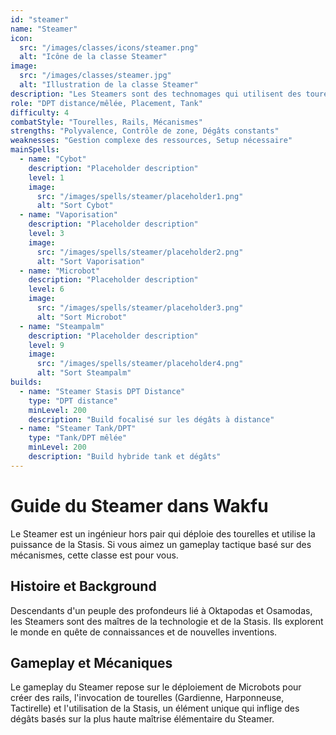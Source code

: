 ```yaml
---
id: "steamer"
name: "Steamer"
icon:
  src: "/images/classes/icons/steamer.png"
  alt: "Icône de la classe Steamer"
image:
  src: "/images/classes/steamer.jpg"
  alt: "Illustration de la classe Steamer"
description: "Les Steamers sont des technomages qui utilisent des tourelles et des mécanismes pour combattre. Ils peuvent s'adapter à de nombreux rôles grâce à leurs invocations mécaniques."
role: "DPT distance/mêlée, Placement, Tank"
difficulty: 4
combatStyle: "Tourelles, Rails, Mécanismes"
strengths: "Polyvalence, Contrôle de zone, Dégâts constants"
weaknesses: "Gestion complexe des ressources, Setup nécessaire"
mainSpells:
  - name: "Cybot"
    description: "Placeholder description"
    level: 1
    image:
      src: "/images/spells/steamer/placeholder1.png"
      alt: "Sort Cybot"
  - name: "Vaporisation"
    description: "Placeholder description"
    level: 3
    image:
      src: "/images/spells/steamer/placeholder2.png"
      alt: "Sort Vaporisation"
  - name: "Microbot"
    description: "Placeholder description"
    level: 6
    image:
      src: "/images/spells/steamer/placeholder3.png"
      alt: "Sort Microbot"
  - name: "Steampalm"
    description: "Placeholder description"
    level: 9
    image:
      src: "/images/spells/steamer/placeholder4.png"
      alt: "Sort Steampalm"
builds:
  - name: "Steamer Stasis DPT Distance"
    type: "DPT distance"
    minLevel: 200
    description: "Build focalisé sur les dégâts à distance"
  - name: "Steamer Tank/DPT"
    type: "Tank/DPT mêlée"
    minLevel: 200
    description: "Build hybride tank et dégâts"
---
```


# Guide du Steamer dans Wakfu

Le Steamer est un ingénieur hors pair qui déploie des tourelles et utilise la puissance de la Stasis. Si vous aimez un gameplay tactique basé sur des mécanismes, cette classe est pour vous.

## Histoire et Background

Descendants d'un peuple des profondeurs lié à Oktapodas et Osamodas, les Steamers sont des maîtres de la technologie et de la Stasis. Ils explorent le monde en quête de connaissances et de nouvelles inventions.

## Gameplay et Mécaniques

Le gameplay du Steamer repose sur le déploiement de Microbots pour créer des rails, l'invocation de tourelles (Gardienne, Harponneuse, Tactirelle) et l'utilisation de la Stasis, un élément unique qui inflige des dégâts basés sur la plus haute maîtrise élémentaire du Steamer. 
